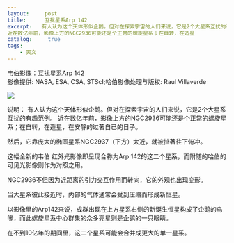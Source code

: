 ```yaml
---
layout:     post
title:      互扰星系Arp 142 
excerpt:   有人认为这个天体形似企鹅。但对在探索宇宙的人们来说，它是2个大星系互扰的有趣范例。
近在数亿年前，影像上方的NGC2936可能还是个正常的螺旋星系；在自转，在造星
catalog: 	 true
tags:
    - 天文
---
```

韦伯影像：互扰星系Arp 142  
影像提供: NASA, ESA, CSA, STScI;哈伯影像处理与版权: Raul Villaverde

![](https://pic.imgdb.cn/item/66a8f2ffd9c307b7e944b7f1.jpg)

说明： 有人认为这个天体形似企鹅。但对在探索宇宙的人们来说，它是2个大星系互扰的有趣范例。
近在数亿年前，影像上方的NGC2936可能还是个正常的螺旋星系；在自转，在造星，在安静的过著自已的日子。

然后，它靠庞大的椭圆星系NGC2937（下方）太近，就被扯著往下俯冲。

这幅全新的韦伯 红外光影像即呈现合称为Arp 142的这二个星系，而附随的哈伯的可见光影像则作为对照之用。

NGC2936不但因为近距离的引力交互作用而转向，它的外观也出现变形。

当大星系彼此接近时，内部的气体通常会受到压缩而形成新恒星。

以影像里的Arp142来说，成群出现在上方星系右侧的新诞生恒星构成了企鹅的鸟喙，而此螺旋星系中心群集的众多亮星则是企鹅的一只眼睛。

在不到10亿年的期间里，这二个星系可能会合并成更大的单一星系。
